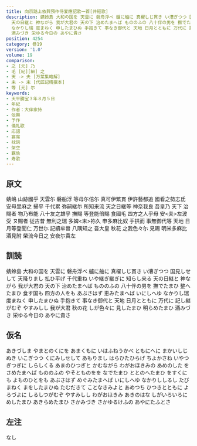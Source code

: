 ```yaml
---
title: 向京路上依興預作侍宴應詔歌一首[并短歌]
description: 蜻蛉島 大和の国を 天雲に 磐舟浮べ 艫に舳に 真櫂しじ貫き い漕ぎつつ 国見しせして 天降りまし 払ひ平げ 千代重ね いや継ぎ継ぎに 知らし来る
  天の日継と 神ながら 我が大君の 天の下 治めたまへば もののふの 八十伴の男を 撫でたまひ 整へたまひ 食す国も 四方の人をも あぶさはず 恵みたまへば いにしへゆ
  なかりし瑞 度まねく 申したまひぬ 手抱きて 事なき御代と 天地 日月とともに 万代に 記し継がむぞ やすみしし 我が大君 秋の花 しが色々に 見したまひ 明らめたまひ
  酒みづき 栄ゆる今日の あやに貴さ
position: 4254
category: 巻19
version: '1.0'
volume: 19
comparison:
- 之 [元] 乃
- 毛 [紀][細] 之
- 天 -> 夫 [万葉集略解]
- 未 -> 末 [代匠記精撰本]
- 等 [元] 尓
keywords:
- 天平勝宝３年８月５日
- 年紀
- 作者：大伴家持
- 依興
- 予作
- 儀礼歌
- 応詔
- 宴席
- 枕詞
- 架空
- 羈旅
- 寿歌
---
```


## 原文

蜻嶋 山跡國乎 天雲尓 磐船浮 等母尓倍尓 真可伊繁貫 伊許藝都追 國看之勢志氐 安母里麻之 掃平 千代累 弥嗣継尓 所知来流 天之日継等 神奈我良 吾皇乃 天下 治賜者 物乃布能 八十友之雄乎 撫賜 等登能倍賜 食國毛 四方之人乎母 安<夫>左波受 ヌ賜者 従古昔 無利之瑞 多婢<末>祢久 申多麻比奴 手拱而 事無御代等 天地 日月等登聞仁 万世尓 記續牟曽 八隅知之 吾大皇 秋花 之我色々尓 見賜 明米多麻比 酒見附 榮流今日之 安夜尓貴左

## 訓読

蜻蛉島 大和の国を 天雲に 磐舟浮べ 艫に舳に 真櫂しじ貫き い漕ぎつつ 国見しせして 天降りまし 払ひ平げ 千代重ね いや継ぎ継ぎに 知らし来る 天の日継と 神ながら 我が大君の 天の下 治めたまへば もののふの 八十伴の男を 撫でたまひ 整へたまひ 食す国も 四方の人をも あぶさはず 恵みたまへば いにしへゆ なかりし瑞 度まねく 申したまひぬ 手抱きて 事なき御代と 天地 日月とともに 万代に 記し継がむぞ やすみしし 我が大君 秋の花 しが色々に 見したまひ 明らめたまひ 酒みづき 栄ゆる今日の あやに貴さ

## 仮名

あきづしま やまとのくにを あまくもに いはふねうかべ ともにへに まかいしじぬき いこぎつつ くにみしせして あもりまし はらひたひらげ ちよかさね いやつぎつぎに しらしくる あまのひつぎと かむながら わがおほきみの あめのした をさめたまへば もののふの やそとものをを なでたまひ ととのへたまひ をすくにも よものひとをも あぶさはず めぐみたまへば いにしへゆ なかりししるし たびまねく まをしたまひぬ たむだきて ことなきみよと あめつち ひつきとともに よろづよに しるしつがむぞ やすみしし わがおほきみ あきのはな しがいろいろに めしたまひ あきらめたまひ さかみづき さかゆるけふの あやにたふとさ

## 左注

なし
